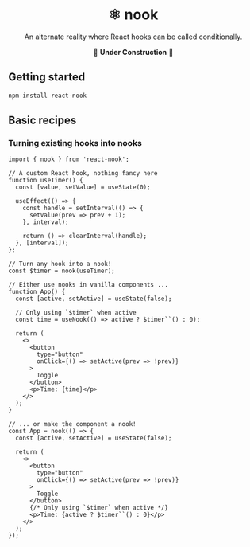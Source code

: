 <div align="center">

# ⚛︎ nook

An alternate reality where React hooks can be called conditionally.

🚧 **Under Construction** 🚧

</div>

## Getting started

```sh
npm install react-nook
```

## Basic recipes

### Turning existing hooks into nooks
```tsx
import { nook } from 'react-nook';

// A custom React hook, nothing fancy here
function useTimer() {
  const [value, setValue] = useState(0);

  useEffect(() => {
    const handle = setInterval(() => {
      setValue(prev => prev + 1);
    }, interval);

    return () => clearInterval(handle);
  }, [interval]);
};

// Turn any hook into a nook!
const $timer = nook(useTimer);

// Either use nooks in vanilla components ...
function App() {
  const [active, setActive] = useState(false);

  // Only using `$timer` when active
  const time = useNook(() => active ? $timer``() : 0);

  return (
    <>
      <button
        type="button"
        onClick={() => setActive(prev => !prev)}
      >
        Toggle
      </button>
      <p>Time: {time}</p>
    </>
  );
}

// ... or make the component a nook!
const App = nook(() => {
  const [active, setActive] = useState(false);

  return (
    <>
      <button
        type="button"
        onClick={() => setActive(prev => !prev)}
      >
        Toggle
      </button>
      {/* Only using `$timer` when active */}
      <p>Time: {active ? $timer``() : 0}</p>
    </>
  );
});
```